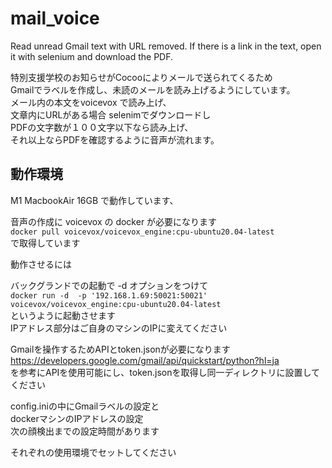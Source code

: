 # mail_voice
Read unread Gmail text with URL removed. If there is a link in the text, open it with selenium and download the PDF.

特別支援学校のお知らせがCocooによりメールで送られてくるため  
Gmailでラベルを作成し、未読のメールを読み上げるようにしています。  
メール内の本文をvoicevox で読み上げ、  
文章内にURLがある場合 selenimでダウンロードし  
PDFの文字数が１００文字以下なら読み上げ、  
それ以上ならPDFを確認するように音声が流れます。

## 動作環境
M1 MacbookAir 16GB で動作しています、  

音声の作成に voicevox の docker が必要になります  
`docker pull voicevox/voicevox_engine:cpu-ubuntu20.04-latest`  
で取得しています

動作させるには

バックグランドでの起動で
-d オプションをつけて  
`docker run -d  -p '192.168.1.69:50021:50021' voicevox/voicevox_engine:cpu-ubuntu20.04-latest`  
というように起動させます  
IPアドレス部分はご自身のマシンのIPに変えてください

Gmailを操作するためAPIとtoken.jsonが必要になります  
https://developers.google.com/gmail/api/quickstart/python?hl=ja  
を参考にAPIを使用可能にし、token.jsonを取得し同一ディレクトリに設置してください  

config.iniの中にGmailラベルの設定と  
dockerマシンのIPアドレスの設定  
次の顔検出までの設定時間があります  

それぞれの使用環境でセットしてください
